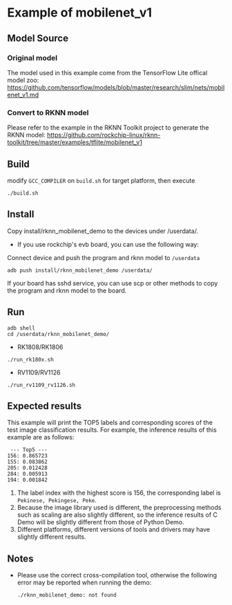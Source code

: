 # Example of mobilenet_v1

## Model Source

### Original model
The model used in this example come from the TensorFlow Lite offical model zoo:
https://github.com/tensorflow/models/blob/master/research/slim/nets/mobilenet_v1.md

### Convert to RKNN model
Please refer to the example in the RKNN Toolkit project to generate the RKNN model:
https://github.com/rockchip-linux/rknn-toolkit/tree/master/examples/tflite/mobilenet_v1

## Build

modify `GCC_COMPILER` on `build.sh` for target platform, then execute

```
./build.sh
```

## Install

Copy install/rknn_mobilenet_demo to the devices under /userdata/.

- If you use rockchip's evb board, you can use the following way:

Connect device and push the program and rknn model to `/userdata`

```
adb push install/rknn_mobilenet_demo /userdata/
```

If your board has sshd service, you can use scp or other methods to copy the program and rknn model to the board.

## Run

```
adb shell
cd /userdata/rknn_mobilenet_demo/
```

- RK1808/RK1806
```
./run_rk180x.sh
```

- RV1109/RV1126
```
./run_rv1109_rv1126.sh
```

## Expected results

This example will print the TOP5 labels and corresponding scores of the test image classification results. For example, the inference results of this example are as follows:
```
 --- Top5 ---
156: 0.865723
155: 0.083862
205: 0.012428
284: 0.005913
194: 0.001842
```

1. The label index with the highest score is 156, the corresponding label is `Pekinese, Pekingese, Peke`.
2. Because the image library used is different, the preprocessing methods such as scaling are also slightly different, so the inference results of C Demo will be slightly different from those of Python Demo.
3. Different platforms, different versions of tools and drivers may have slightly different results.


## Notes

- Please use the correct cross-compilation tool, otherwise the following error may be reported when running the demo:
  ```
  ./rknn_mobilenet_demo: not found
  ```